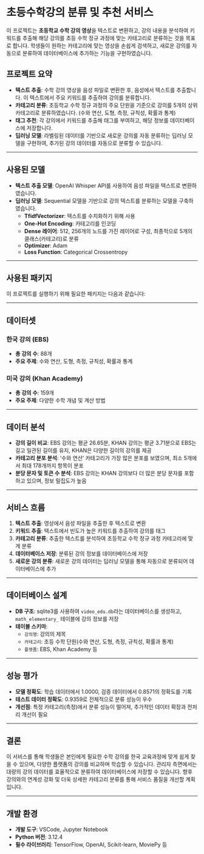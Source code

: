 # 초등수학강의 분류 및 추천 서비스

이 프로젝트는 **초등학교 수학 강의 영상**을 텍스트로 변환하고, 강의 내용을 분석하여 키워드를 추출해 해당 강의를 초등 수학 정규 과정에 맞는 카테고리로 분류하는 것을 목표로 합니다. 학생들이 원하는 카테고리에 맞는 영상을 손쉽게 검색하고, 새로운 강의를 자동으로 분류하여 데이터베이스에 추가하는 기능을 구현하였습니다.

## 프로젝트 요약

- **텍스트 추출**: 수학 강의 영상을 음성 파일로 변환한 후, 음성에서 텍스트를 추출합니다. 이 텍스트에서 주요 키워드를 추출하여 강의를 분류합니다.
- **카테고리 분류**: 초등학교 수학 정규 과정의 주요 단원을 기준으로 강의를 5개의 상위 카테고리로 분류하였습니다. (수와 연산, 도형, 측정, 규칙성, 확률과 통계)
- **태그 추천**: 각 강의에서 키워드를 추출해 태그를 부여하고, 해당 정보를 데이터베이스에 저장합니다.
- **딥러닝 모델**: 라벨링된 데이터를 기반으로 새로운 강의를 자동 분류하는 딥러닝 모델을 구현하여, 추가된 강의 데이터를 자동으로 분류할 수 있습니다.

---

## 사용된 모델

- **텍스트 추출 모델**: OpenAI Whisper API를 사용하여 음성 파일을 텍스트로 변환하였습니다.
- **딥러닝 모델**: Sequential 모델을 기반으로 강의 텍스트를 분류하는 모델을 구축하였습니다.
  - **TfidfVectorizer**: 텍스트를 수치화하기 위해 사용
  - **One-Hot Encoding**: 카테고리를 인코딩
  - **Dense 레이어**: 512, 256개의 노드를 가진 레이어로 구성, 최종적으로 5개의 클래스(카테고리)로 분류
  - **Optimizer**: Adam
  - **Loss Function**: Categorical Crossentropy

---

## 사용된 패키지

이 프로젝트를 실행하기 위해 필요한 패키지는 다음과 같습니다:

---

## 데이터셋

### 한국 강의 (EBS)

- **총 강의 수**: 88개
- **주요 주제**: 수와 연산, 도형, 측정, 규칙성, 확률과 통계

### 미국 강의 (Khan Academy)

- **총 강의 수**: 159개
- **주요 주제**: 다양한 수학 개념 및 계산 방법

---

## 데이터 분석

- **강의 길이 비교**: EBS 강의는 평균 26.65분, KHAN 강의는 평균 3.71분으로 EBS는 길고 일관된 길이를 유지, KHAN은 다양한 길이의 강의를 제공
- **카테고리 분포 분석**: ‘수와 연산’ 카테고리가 가장 많은 분포를 보였으며, 최소 5개에서 최대 178개까지 항목이 분포
- **분당 문자 및 토큰 수 분석**: EBS 강의는 KHAN 강의보다 더 많은 분당 문자를 포함하고 있으며, 정보 밀집도가 높음

---

## 서비스 흐름

1. **텍스트 추출**: 영상에서 음성 파일을 추출한 후 텍스트로 변환
2. **키워드 추출**: 텍스트에서 빈도가 높은 키워드를 추출하여 강의를 태그
3. **카테고리 분류**: 추출한 텍스트를 분석하여 초등학교 수학 정규 과정 카테고리에 맞게 분류
4. **데이터베이스 저장**: 분류된 강의 정보를 데이터베이스에 저장
5. **새로운 강의 분류**: 새로운 강의 데이터는 딥러닝 모델을 통해 자동으로 분류되어 데이터베이스에 추가

---

## 데이터베이스 설계

- **DB 구조**: sqlite3를 사용하여 `video_edu.db`라는 데이터베이스를 생성하고, `math_elementary_` 테이블에 강의 정보를 저장
- **테이블 스키마**:
  - `강의명`: 강의의 제목
  - `카테고리`: 초등 수학 단원(수와 연산, 도형, 측정, 규칙성, 확률과 통계)
  - `플랫폼`: EBS, Khan Academy 등

---

## 성능 평가

- **모델 정확도**: 학습 데이터에서 1.0000, 검증 데이터에서 0.8571의 정확도를 기록
- **테스트 데이터 정확도**: 0.9359로 전체적으로 분류 성능이 우수
- **개선점**: 특정 카테고리(측정)에서 분류 성능이 떨어져, 추가적인 데이터 확장과 전처리 개선이 필요

---

## 결론

이 서비스를 통해 학생들은 본인에게 필요한 수학 강의를 한국 교육과정에 맞게 쉽게 찾을 수 있으며, 다양한 플랫폼의 강의를 비교하며 학습할 수 있습니다. 관리자 측면에서는 대량의 강의 데이터를 효율적으로 분류하여 데이터베이스에 저장할 수 있습니다. 향후 강의와의 연계성 강화 및 더욱 상세한 카테고리 분류를 통해 서비스 품질을 개선할 계획입니다.

---

## 개발 환경

- **개발 도구**: VSCode, Jupyter Notebook
- **Python 버전**: 3.12.4
- **필수 라이브러리**: TensorFlow, OpenAI, Scikit-learn, MoviePy 등
